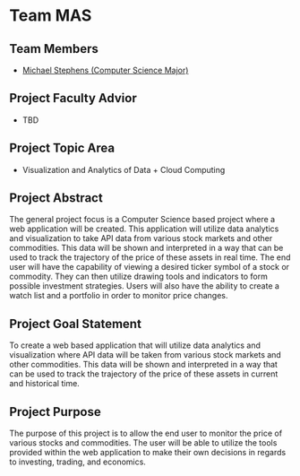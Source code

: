 # Team MAS

## Team Members
- [Michael Stephens (Computer Science Major)](./MichaelStephensBio.md)

## Project Faculty Advior
- TBD

## Project Topic Area
- Visualization and Analytics of Data + Cloud Computing

## Project Abstract
The general project focus is a Computer Science based project where a web application will be created. This application will utilize data analytics and visualization to take API data from various stock markets and other commodities. This data will be shown and interpreted in a way that can be used to track the trajectory of the price of these assets in real time. The end user will have the capability of viewing a desired ticker symbol of a stock or commodity. They can then utilize drawing tools and indicators to form possible investment strategies. Users will also have the ability to create a watch list and a portfolio in order to monitor price changes.

## Project Goal Statement
To create a web based application that will utilize data analytics and visualization where API data will be taken from various stock markets and other commodities. This data will be shown and interpreted in a way that can be used to track the trajectory of the price of these assets in current and historical time. 

## Project Purpose
The purpose of this project is to allow the end user to monitor the price of various stocks and commodities. The user will be able to utilize the tools provided within the web application to make their own decisions in regards to investing, trading, and economics.


